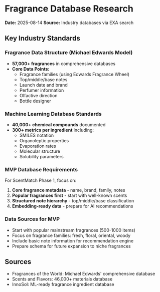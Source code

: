 # Fragrance Database Research

**Date:** 2025-08-14
**Source:** Industry databases via EXA search

## Key Industry Standards

### Fragrance Data Structure (Michael Edwards Model)

- **57,000+ fragrances** in comprehensive databases
- **Core Data Points:**
  - Fragrance families (using Edwards Fragrance Wheel)
  - Top/middle/base notes
  - Launch date and brand
  - Perfumer information
  - Olfactive direction
  - Bottle designer

### Machine Learning Database Standards

- **40,000+ chemical compounds** documented
- **300+ metrics per ingredient** including:
  - SMILES notation
  - Organoleptic properties
  - Evaporation rates
  - Molecular structure
  - Solubility parameters

### MVP Database Requirements

For ScentMatch Phase 1, focus on:

1. **Core fragrance metadata** - name, brand, family, notes
2. **Popular fragrances first** - start with well-known scents
3. **Structured note hierarchy** - top/middle/base classification
4. **Embedding-ready data** - prepare for AI recommendations

### Data Sources for MVP

- Start with popular mainstream fragrances (500-1000 items)
- Focus on fragrance families: fresh, floral, oriental, woody
- Include basic note information for recommendation engine
- Prepare schema for future expansion to niche fragrances

## Sources

- Fragrances of the World: Michael Edwards' comprehensive database
- Scents and Flavors: 46,000+ materials database
- InnoSol: ML-ready fragrance ingredient database
